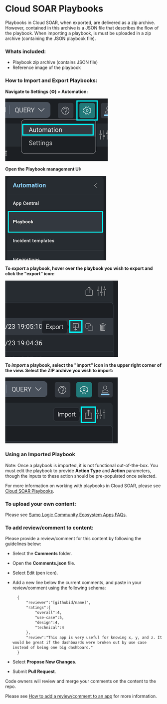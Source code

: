 # Cloud SOAR Playbooks
Playbooks in Cloud SOAR, when exported, are delivered as a zip archive. However, contained in this archive is a JSON file that describes the flow of the playbook. When importing a playbook, is must be uploaded in a zip archive (containing the JSON playbook file).

### Whats included:
- Playbook zip archive (contains JSON file)
- Reference image of the playbook

### How to Import and Export Playbooks:
**Navigate to Settings (⚙) > Automation:**

![Automation Settings](docs/doc_01.png)

**Open the Playbook management UI:**

![Playbook Management](docs/doc_02.png)

**To *export* a playbook, hover over the playbook you wish to export and click the "export" icon:**

![Export](docs/doc_export.png)

**To *import* a playbook, select the "import" icon in the upper right corner of the view. Select the **ZIP** archive you wish to import:**

![Import](docs/doc_import.png)

### Using an Imported Playbook
Note: Once a playbook is imported, it is not functional out-of-the-box. You must edit the playbook to provide **Action Type** and **Action** parameters, though the inputs to these action should be pre-populated once selected.

For more information on working with playbooks in Cloud SOAR, please see [Cloud SOAR Playbooks](https://help-opensource.sumologic.com/docs/cloud-soar/automation/#playbook).


### To upload your own content:
Please see [Sumo Logic Community Ecosystem Apps FAQs](https://help.sumologic.com/docs/integrations/community-ecosystem-apps/#faq).

### To add review/comment to content:
Please provide a review/comment for this content by following the guidelines below:

- Select the **Comments** folder.
- Open the **Comments.json** file.
- Select Edit (pen icon).
- Add a new line below the current comments, and paste in your review/comment using the following schema:

        {
            "reviewer":"[githubid/name]",
            "ratings":{
                "overall":4,
                "use-case":5,
                "design":4,
                "technical":4
            },
            "review":"This app is very useful for knowing x, y, and z. It would be great if the dashboards were broken out by use case instead of being one big dashboard."
        }


- Select **Propose New Changes**.
- Submit **Pull Request**.

Code owners will review and merge your comments on the content to the repo.

Please see [How to add a review/comment to an app](https://help.sumologic.com/docs/integrations/community-ecosystem-apps/#how-do-i-add-a-reviewrating-to-an-app) for more information.